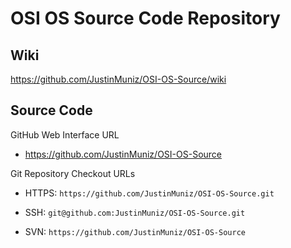 OSI OS Source Code Repository
=============================

Wiki
----

https://github.com/JustinMuniz/OSI-OS-Source/wiki

Source Code
-----------

GitHub Web Interface URL

* https://github.com/JustinMuniz/OSI-OS-Source

Git Repository Checkout URLs

* HTTPS: `https://github.com/JustinMuniz/OSI-OS-Source.git`

* SSH: `git@github.com:JustinMuniz/OSI-OS-Source.git`

* SVN: `https://github.com/JustinMuniz/OSI-OS-Source`
